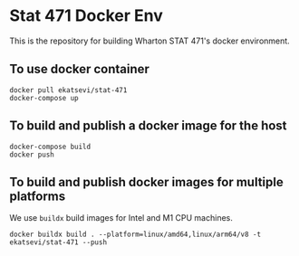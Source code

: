 # Stat 471 Docker Env

This is the repository for building Wharton STAT 471's docker environment. 

## To use docker container

```{bash}
docker pull ekatsevi/stat-471
docker-compose up
```

## To build and publish a docker image for the host

```{bash}
docker-compose build
docker push
```

## To build and publish docker images for multiple platforms

We use `buildx` build images for Intel and M1 CPU machines.

```{bash}
docker buildx build . --platform=linux/amd64,linux/arm64/v8 -t ekatsevi/stat-471 --push
```
